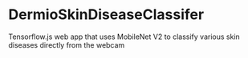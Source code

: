 # DermioSkinDiseaseClassifer
Tensorflow.js web app that uses MobileNet V2 to classify various skin diseases directly from the webcam
